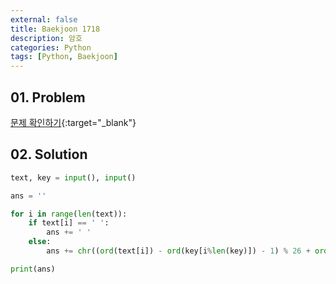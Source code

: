 ```yaml
---
external: false
title: Baekjoon 1718
description: 암호
categories: Python
tags: [Python, Baekjoon]
---
```


## 01. Problem

[문제 확인하기](https://www.acmicpc.net/problem/1718){:target="_blank"}

## 02. Solution

```Python
text, key = input(), input()

ans = ''

for i in range(len(text)):
    if text[i] == ' ':
        ans += ' '
    else:
        ans += chr((ord(text[i]) - ord(key[i%len(key)]) - 1) % 26 + ord('a'))

print(ans)
```
